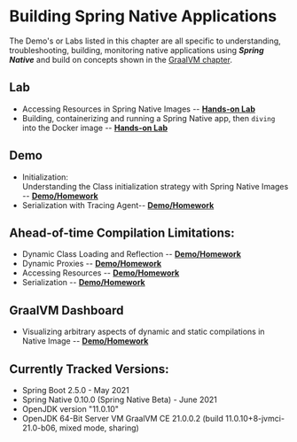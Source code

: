 # Building Spring Native Applications

The Demo's or Labs listed in this chapter are all specific to understanding, troubleshooting, building, monitoring
native applications using _**Spring Native**_ and build on concepts shown in the [GraalVM chapter](../graalvm/README.md).

## Lab

* Accessing Resources in Spring Native Images -- **[Hands-on Lab](accessing-resources/README.md)**
* Building, containerizing and running a Spring Native app, then `diving` into the Docker image -- **[Hands-on Lab](spring-native-app/README.md)**

## Demo

* Initialization: <br>Understanding the Class initialization strategy with Spring Native Images -- **[Demo/Homework](class-initialization/README.md)**
* Serialization with Tracing Agent-- **[Demo/Homework](serialization-agent/README.md)**

## Ahead-of-time Compilation Limitations:
* Dynamic Class Loading and Reflection -- **[Demo/Homework](reflection/README.md)**
* Dynamic Proxies -- **[Demo/Homework](dynamic-proxy/README.md)**
* Accessing Resources -- **[Demo/Homework](accessing-resources/README.md)**
* Serialization -- **[Demo/Homework](serialization/README.md)**
      
## GraalVM Dashboard 
* Visualizing arbitrary aspects of dynamic and static compilations in Native Image -- **[Demo/Homework](dashboard/README.md)**

## Currently Tracked Versions:
* Spring Boot 2.5.0 - May 2021
* Spring Native 0.10.0 (Spring Native Beta) - June 2021
* OpenJDK version "11.0.10"
* OpenJDK 64-Bit Server VM GraalVM CE 21.0.0.2 (build 11.0.10+8-jvmci-21.0-b06, mixed mode, sharing)